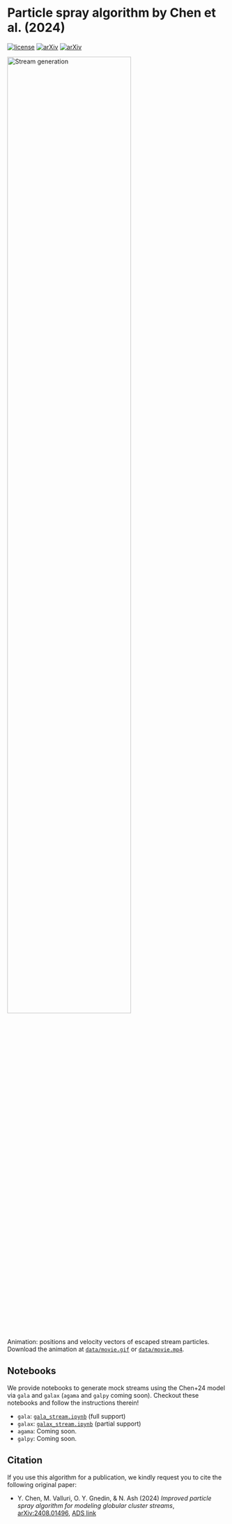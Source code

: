 # Particle spray algorithm by Chen et al. (2024)

[![license](https://img.shields.io/github/license/ybillchen/particle_spray_chen24)](LICENSE)
[![arXiv](https://img.shields.io/badge/ADS-2024arXiv240801496C-blue)](https://ui.adsabs.harvard.edu/abs/2024arXiv240801496C/abstract)
[![arXiv](https://img.shields.io/badge/arXiv-2408.01496-green)](https://arxiv.org/abs/2408.01496)

<img src="data/movie.gif" alt="Stream generation" width="75%"/>

Animation: positions and velocity vectors of escaped stream particles. Download the animation at [`data/movie.gif`](data/movie.gif) or [`data/movie.mp4`](data/movie.mp4).

## Notebooks

We provide notebooks to generate mock streams using the Chen+24 model via `gala` and `galax` (`agama` and `galpy` coming soon). Checkout these notebooks and follow the instructions therein!

- `gala`: [`gala_stream.ipynb`](gala_stream.ipynb) (full support)
- `galax`: [`galax_stream.ipynb`](galax_stream.ipynb) (partial support)
- `agama`: Coming soon.
- `galpy`: Coming soon.

## Citation

If you use this algorithm for a publication, we kindly request you to cite the following original paper:

- Y. Chen, M. Valluri, O. Y. Gnedin, & N. Ash (2024) *Improved particle spray algorithm for modeling globular cluster streams*, [arXiv:2408.01496](https://arxiv.org/abs/2408.01496), [ADS link](https://ui.adsabs.harvard.edu/abs/2024arXiv240801496C/abstract)

